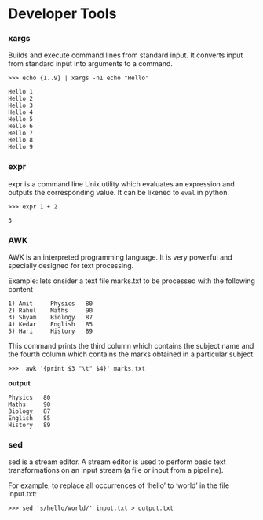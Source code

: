 # Developer Tools

### xargs
Builds and execute command lines from standard input. It converts input from standard input into arguments to a command.

```
>>> echo {1..9} | xargs -n1 echo "Hello"

Hello 1
Hello 2
Hello 3
Hello 4
Hello 5
Hello 6
Hello 7
Hello 8
Hello 9
```

### expr
expr is a command line Unix utility which evaluates an expression and outputs the corresponding value. It can be likened to ``eval`` in python.

```
>>> expr 1 + 2

3
```


### AWK
AWK is an interpreted programming language. It is very powerful and specially designed for text processing. 

Example: lets onsider a text file marks.txt to be processed with the following content
```
1) Amit     Physics   80
2) Rahul    Maths     90
3) Shyam    Biology   87
4) Kedar    English   85
5) Hari     History   89
```

This command prints the third column which contains the subject name and the fourth column which contains the marks obtained in a particular subject.
```
>>>  awk '{print $3 "\t" $4}' marks.txt
```

**output**
```
Physics   80
Maths     90
Biology   87
English   85
History   89
```


### sed
sed is a stream editor. A stream editor is used to perform basic text transformations on an input stream (a file or input from a pipeline).

For example, to replace all occurrences of ‘hello’ to ‘world’ in the file input.txt:

```
>>> sed 's/hello/world/' input.txt > output.txt
```